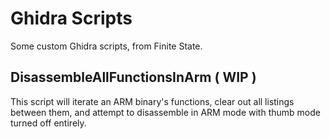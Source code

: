 # Ghidra Scripts
Some custom Ghidra scripts, from Finite State.

## DisassembleAllFunctionsInArm ( WIP )

This script will iterate an ARM binary's functions, clear out all listings between them, and attempt to disassemble in ARM mode with thumb mode turned off entirely.